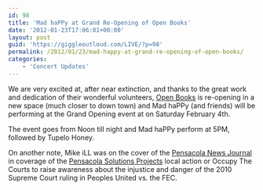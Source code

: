```yaml
---
id: 98
title: 'Mad haPPy at Grand Re-Opening of Open Books'
date: '2012-01-23T17:06:01+00:00'
layout: post
guid: 'https://giggleoutloud.com/LIVE/?p=98'
permalink: /2012/01/23/mad-happy-at-grand-re-opening-of-open-books/
categories:
    - 'Concert Updates'
---
```


We are very excited at, after near extinction, and thanks to the great work and dedication of their wonderful volunteers, [Open Books](http://www.openbookspcola.org/ "Open Books Pensacola") is re-opening in a new space (much closer to down town) and Mad haPPy (and friends) will be performing at the Grand Opening event at on Saturday February 4th.

The event goes from Noon till night and Mad haPPy perform at 5PM, followed by Tupelo Honey.

On another note, Mike iLL was on the cover of the [Pensacola News Journal](http://www.pnj.com/article/20120120/ELECTIONS/120120005?odyssey=mod|mostcom "Pensacola News Journal Article") in coverage of the [Pensacola Solutions Projects](http://www.pcolasolutions.org/ "PSP website") local action or Occupy The Courts to raise awareness about the injustice and danger of the 2010 Supreme Court ruling in Peoples United vs. the FEC.
